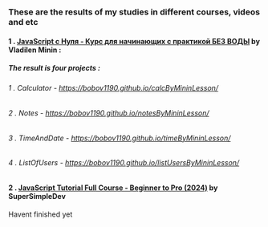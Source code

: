 ### These are the results of my studies in different courses, videos and etc

#### 1 . [JavaScript c Нуля - Курс для начинающих с практикой БЕЗ ВОДЫ](https://youtu.be/fcMcf_4PjfI?si=qORno0joDhUwzpYe) by Vladilen Minin :
#####  The result is four projects : 
######    1 . Calculator - https://bobov1190.github.io/calcByMininLesson/
######    2 . Notes - https://bobov1190.github.io/notesByMininLesson/
######    3 . TimeAndDate - https://bobov1190.github.io/timeByMininLesson/
######    4 . ListOfUsers - https://bobov1190.github.io/listUsersByMininLesson/

#### 2 . [JavaScript Tutorial Full Course - Beginner to Pro (2024)](https://youtu.be/EerdGm-ehJQ?si=SdrSn6hbWKn7m2GR) by SuperSimpleDev
  Havent finished yet
